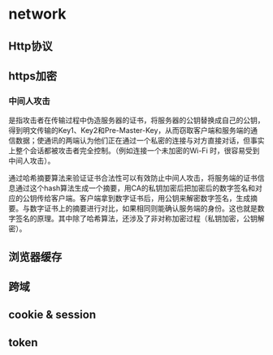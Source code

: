 # network

## Http协议

## https加密

### 中间人攻击

是指攻击者在传输过程中伪造服务器的证书，将服务器的公钥替换成自己的公钥，得到明文传输的Key1、Key2和Pre-Master-Key，从而窃取客户端和服务端的通信数据；使通讯的两端认为他们正在通过一个私密的连接与对方直接对话，但事实上整个会话都被攻击者完全控制。（例如连接一个未加密的Wi-Fi 时，很容易受到中间人攻击）。

通过哈希摘要算法来验证证书合法性可以有效防止中间人攻击，将服务端的证书信息通过这个hash算法生成一个摘要，用CA的私钥加密后把加密后的数字签名和对应的公钥传给客户端。客户端拿到数字证书后，用公钥来解密数字签名，生成摘要。与数字证书上的摘要进行对比，如果相同则能确认服务端的身份。这也就是数字签名的原理。其中除了哈希算法，还涉及了非对称加密过程（私钥加密，公钥解密）。

## 浏览器缓存

## 跨域

## cookie & session

## token
